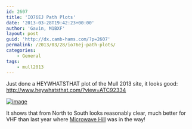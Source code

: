 ```yaml
---
id: 2607
title: 'IO76EJ Path Plots'
date: '2013-03-28T19:42:23+00:00'
author: 'Gavin, M1BXF'
layout: post
guid: 'http://dx.camb-hams.com/?p=2607'
permalink: /2013/03/28/io76ej-path-plots/
categories:
    - General
tags:
    - mull2013
---
```


Just done a HEYWHATSTHAT plot of the Mull 2013 site, it looks good: <http://www.heywhatsthat.com/?view=ATC92334>

[![image](http://dx.camb-hams.com/wp-content/uploads/2013/03/image4.png "image")](http://www.heywhatsthat.com/?view=ATC92334)

It shows that from North to South looks reasonably clear, much better for VHF than last year where [Microwave Hill](http://dx.camb-hams.com/2012/05/04/10ghz-station-from-the-hilltop/) was in the way!